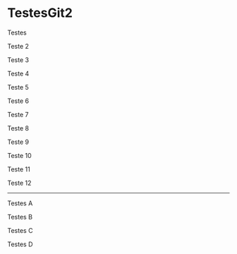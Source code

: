 # TestesGit2
Testes

Teste 2

Teste 3

Teste 4

Teste 5

Teste 6

Teste 7

Teste 8

Teste 9

Teste 10

Teste 11

Teste 12

-----

Testes A

Testes B

Testes C

Testes D